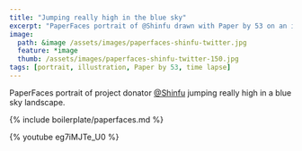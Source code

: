 ```yaml
---
title: "Jumping really high in the blue sky"
excerpt: "PaperFaces portrait of @Shinfu drawn with Paper by 53 on an iPad."
image: 
  path: &image /assets/images/paperfaces-shinfu-twitter.jpg 
  feature: *image
  thumb: /assets/images/paperfaces-shinfu-twitter-150.jpg
tags: [portrait, illustration, Paper by 53, time lapse]
---
```


PaperFaces portrait of project donator [@Shinfu](http://twitter.com/Shinfu) jumping really high in a blue sky landscape.

{% include boilerplate/paperfaces.md %}

{% youtube eg7iMJTe_U0 %}
